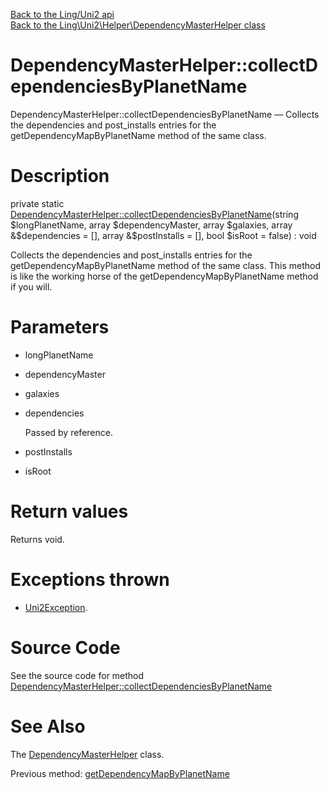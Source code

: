 [Back to the Ling/Uni2 api](https://github.com/lingtalfi/Uni2/blob/master/doc/api/Ling/Uni2.md)<br>
[Back to the Ling\Uni2\Helper\DependencyMasterHelper class](https://github.com/lingtalfi/Uni2/blob/master/doc/api/Ling/Uni2/Helper/DependencyMasterHelper.md)


DependencyMasterHelper::collectDependenciesByPlanetName
================



DependencyMasterHelper::collectDependenciesByPlanetName — Collects the dependencies and post_installs entries for the getDependencyMapByPlanetName method of the same class.




Description
================


private static [DependencyMasterHelper::collectDependenciesByPlanetName](https://github.com/lingtalfi/Uni2/blob/master/doc/api/Ling/Uni2/Helper/DependencyMasterHelper/collectDependenciesByPlanetName.md)(string $longPlanetName, array $dependencyMaster, array $galaxies, array &$dependencies = [], array &$postInstalls = [], bool $isRoot = false) : void




Collects the dependencies and post_installs entries for the getDependencyMapByPlanetName method of the same class.
This method is like the working horse of the getDependencyMapByPlanetName method if you will.




Parameters
================


- longPlanetName

    

- dependencyMaster

    

- galaxies

    

- dependencies

    Passed by reference.

- postInstalls

    

- isRoot

    


Return values
================

Returns void.


Exceptions thrown
================

- [Uni2Exception](https://github.com/lingtalfi/Uni2/blob/master/doc/api/Ling/Uni2/Exception/Uni2Exception.md).&nbsp;







Source Code
===========
See the source code for method [DependencyMasterHelper::collectDependenciesByPlanetName](https://github.com/lingtalfi/Uni2/blob/master/Helper/DependencyMasterHelper.php#L188-L249)


See Also
================

The [DependencyMasterHelper](https://github.com/lingtalfi/Uni2/blob/master/doc/api/Ling/Uni2/Helper/DependencyMasterHelper.md) class.

Previous method: [getDependencyMapByPlanetName](https://github.com/lingtalfi/Uni2/blob/master/doc/api/Ling/Uni2/Helper/DependencyMasterHelper/getDependencyMapByPlanetName.md)<br>

